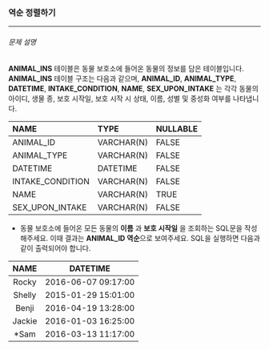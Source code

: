 ### 역순 정렬하기

***

###### 문제 설명
**ANIMAL_INS** 테이블은 동물 보호소에 들어온 동물의 정보를 담은 테이블입니다. **ANIMAL_INS** 테이블 구조는 다음과 같으며, **ANIMAL_ID**, **ANIMAL_TYPE**, **DATETIME**, 
**INTAKE_CONDITION**, **NAME**, **SEX_UPON_INTAKE** 는 각각 동물의 아이디, 생물 종, 보호 시작일, 보호 시작 시 상태, 이름, 성별 및 중성화 여부를 나타냅니다.

NAME            |TYPE       |NULLABLE
|:--            |:--        |:--
ANIMAL_ID	      |VARCHAR(N) |	FALSE
ANIMAL_TYPE	    |VARCHAR(N) |	FALSE
DATETIME        |	DATETIME	|FALSE
INTAKE_CONDITION|VARCHAR(N) |	FALSE
NAME            |	VARCHAR(N)|	TRUE
SEX_UPON_INTAKE |	VARCHAR(N)|	FALSE

* 동물 보호소에 들어온 모든 동물의 **이름** 과 **보호 시작일** 을 조회하는 SQL문을 작성해주세요. 이때 결과는 **ANIMAL_ID 역순**으로 보여주세요. SQL을 실행하면 다음과 같이 출력되어야 합니다.

NAME  |	DATETIME           |
|:---:|:------------------:|
Rocky |	2016-06-07 09:17:00|
Shelly|	2015-01-29 15:01:00|
Benji |	2016-04-19 13:28:00|
Jackie|	2016-01-03 16:25:00|
*Sam  |	2016-03-13 11:17:00|
